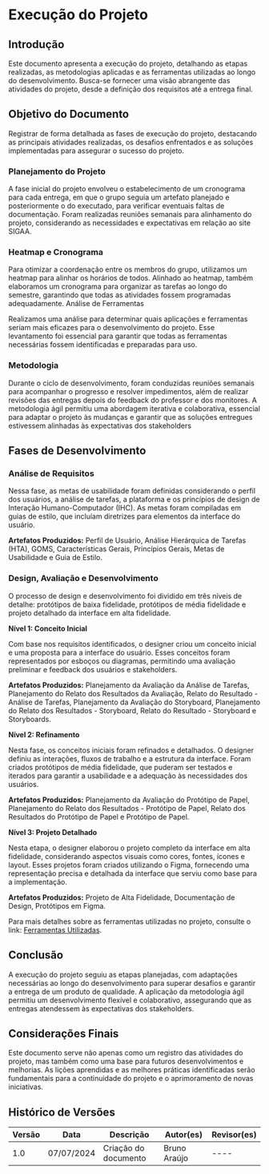 # Execução do Projeto

## Introdução

Este documento apresenta a execução do projeto, detalhando as etapas realizadas, as metodologias aplicadas e as ferramentas utilizadas ao longo do desenvolvimento. Busca-se fornecer uma visão abrangente das atividades do projeto, desde a definição dos requisitos até a entrega final.

## Objetivo do Documento

Registrar de forma detalhada as fases de execução do projeto, destacando as principais atividades realizadas, os desafios enfrentados e as soluções implementadas para assegurar o sucesso do projeto.

### Planejamento do Projeto

A fase inicial do projeto envolveu o estabelecimento de um cronograma para cada entrega, em que o grupo seguia um artefato planejado e posteriormente o do executado, para verificar eventuais faltas de documentação. Foram realizadas reuniões semanais para alinhamento do projeto, considerando as necessidades e expectativas em relação ao site SIGAA.

### Heatmap e Cronograma

Para otimizar a coordenação entre os membros do grupo, utilizamos um heatmap para alinhar os horários de todos. Alinhado ao heatmap, também elaboramos um cronograma para organizar as tarefas ao longo do semestre, garantindo que todas as atividades fossem programadas adequadamente.
Análise de Ferramentas

Realizamos uma análise para determinar quais aplicações e ferramentas seriam mais eficazes para o desenvolvimento do projeto. Esse levantamento foi essencial para garantir que todas as ferramentas necessárias fossem identificadas e preparadas para uso.

### Metodologia

Durante o ciclo de desenvolvimento, foram conduzidas reuniões semanais para acompanhar o progresso e resolver impedimentos, além de realizar revisões das entregas depois do feedback do professor e dos monitores. A metodologia ágil permitiu uma abordagem iterativa e colaborativa, essencial para adaptar o projeto às mudanças e garantir que as soluções entregues estivessem alinhadas às expectativas dos stakeholders

## Fases de Desenvolvimento

### Análise de Requisitos

Nessa fase, as metas de usabilidade foram definidas considerando o perfil dos usuários, a análise de tarefas, a plataforma e os princípios de design de Interação Humano-Computador (IHC). As metas foram compiladas em guias de estilo, que incluíam diretrizes para elementos da interface do usuário.

**Artefatos Produzidos:** Perfil de Usuário, Análise Hierárquica de Tarefas (HTA), GOMS, Características Gerais, Princípios Gerais, Metas de Usabilidade e Guia de Estilo.

### Design, Avaliação e Desenvolvimento

O processo de design e desenvolvimento foi dividido em três níveis de detalhe: protótipos de baixa fidelidade, protótipos de média fidelidade e projeto detalhado da interface em alta fidelidade.

**Nível 1: Conceito Inicial**

Com base nos requisitos identificados, o designer criou um conceito inicial e uma proposta para a interface do usuário. Esses conceitos foram representados por esboços ou diagramas, permitindo uma avaliação preliminar e feedback dos usuários e stakeholders.

**Artefatos Produzidos:** Planejamento da Avaliação da Análise de Tarefas, Planejamento do Relato dos Resultados da Avaliação, Relato do Resultado - Análise de Tarefas, Planejamento da Avaliação do Storyboard, Planejamento do Relato dos Resultados - Storyboard, Relato do Resultado - Storyboard e Storyboards.

**Nível 2: Refinamento**

Nesta fase, os conceitos iniciais foram refinados e detalhados. O designer definiu as interações, fluxos de trabalho e a estrutura da interface. Foram criados protótipos de média fidelidade, que puderam ser testados e iterados para garantir a usabilidade e a adequação às necessidades dos usuários.

**Artefatos Produzidos:** Planejamento da Avaliação do Protótipo de Papel, Planejamento do Relato dos Resultados - Protótipo de Papel, Relato dos Resultados do Protótipo de Papel e Protótipo de Papel.

**Nível 3: Projeto Detalhado**

Nesta etapa, o designer elaborou o projeto completo da interface em alta fidelidade, considerando aspectos visuais como cores, fontes, ícones e layout. Esses projetos foram criados utilizando o Figma, fornecendo uma representação precisa e detalhada da interface que serviu como base para a implementação.

**Artefatos Produzidos:** Projeto de Alta Fidelidade, Documentação de Design, Protótipos em Figma.

Para mais detalhes sobre as ferramentas utilizadas no projeto, consulte o link: [Ferramentas Utilizadas](https://github.com/Interacao-Humano-Computador/2024.1-SIGAA/blob/main/docs/EntregaFinal/FerramentasUtilizadas.md).

## Conclusão

A execução do projeto seguiu as etapas planejadas, com adaptações necessárias ao longo do desenvolvimento para superar desafios e garantir a entrega de um produto de qualidade. A aplicação da metodologia ágil permitiu um desenvolvimento flexível e colaborativo, assegurando que as entregas atendessem às expectativas dos stakeholders.

## Considerações Finais

Este documento serve não apenas como um registro das atividades do projeto, mas também como uma base para futuros desenvolvimentos e melhorias. As lições aprendidas e as melhores práticas identificadas serão fundamentais para a continuidade do projeto e o aprimoramento de novas iniciativas.

## Histórico de Versões

| Versão | Data      | Descrição             | Autor(es)     | Revisor(es)   |
|--------|-----------|-----------------------|---------------|---------------|
| 1.0    | 07/07/2024| Criação do documento  | Bruno Araújo  | ----          |
